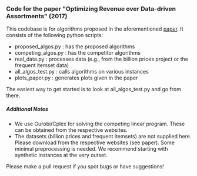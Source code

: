 ### Code for the paper "Optimizing Revenue over Data-driven Assortments" (2017)

This codebase is for algorithms proposed in the aforementioned [paper](https://arxiv.org/abs/1708.05510). It consists of the following python scripts:

  * proposed_algos.py : has the proposed algorithms
  * competing_algos.py : has the competitor algorithms 
  * real_data.py : processes data (e.g., from the billion prices project or the frequent itemset data)
  * all_algos_test.py : calls algorithms on various instances
  * plots_paper.py : generates plots given in the paper

The easiest way to get started is to look at all_algos_test.py and go from there. 

##### Additional Notes 

 * We use Gurobi/Cplex for solving the competing linear program. These can be obtained from the respective websites.
 * The datasets (billion prices and frequent itemsets) are not supplied here. Please download from the respective websites (see paper). Some minimal preprocessing is needed. We recommend starting with synthetic instances at the very outset.


Please make a pull request if you spot bugs or have suggestions!